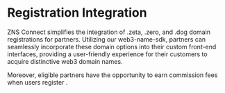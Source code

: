 # Registration Integration

ZNS Connect simplifies the integration of .zeta, .zero, and .dog domain registrations for partners. Utilizing our web3-name-sdk, partners can seamlessly incorporate these domain options into their custom front-end interfaces, providing a user-friendly experience for their customers to acquire distinctive web3 domain names.&#x20;

Moreover, eligible partners have the opportunity to earn commission fees when users register .
